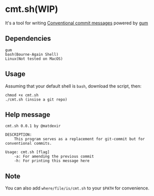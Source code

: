 # cmt.sh(WIP)

It's a tool for writing [Conventional commit messages](https://www.conventionalcommits.org/en/v1.0.0/#summary) powered by [gum](https://github.com/charmbracelet/gum) 

## Dependencies

```
gum
bash(Bourne-Again Shell)
Linux(Not tested on MacOS)
```

## Usage

Assuming that your default shell is `bash`, download the script, then:

```
chmod +x cmt.sh
./cmt.sh (insise a git repo)
```

## Help message

```
cmt.sh 0.0.1 by @matdexir

DESCRIPTION:
	This program serves as a replacement for git-commit but for conventional commits.

Usage: cmt.sh [flag]
	-a: For amending the previous commit
	-h: For printing this message here
```

## Note 

You can also add `where/file/is/cmt.sh` to your `$PATH` for convenience.
